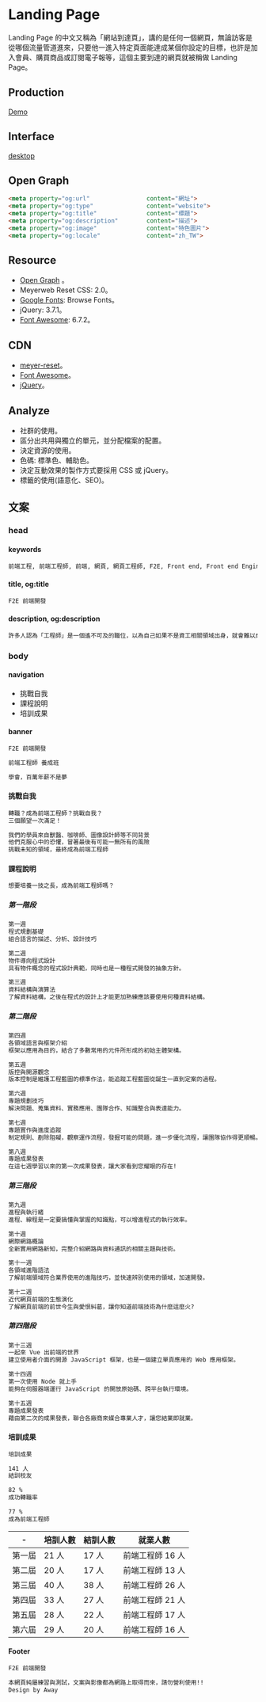# Landing Page

Landing Page 的中文又稱為「網站到達頁」，講的是任何一個網頁，無論訪客是從哪個流量管道進來，只要他一進入特定頁面能達成某個你設定的目標，也許是加入會員、購買商品或訂閱電子報等，這個主要到達的網頁就被稱做 Landing Page。

## Production

[Demo](https://demo.f2e.idv.tw/f2e)

## Interface
[desktop](https://awayh.github.io/Web_practice_f2e_plan/desktop.pdf)

## Open Graph

```html
<meta property="og:url"                content="網址">
<meta property="og:type"               content="website">
<meta property="og:title"              content="標題">
<meta property="og:description"        content="描述">
<meta property="og:image"              content="特色圖片">
<meta property="og:locale"             content="zh_TW">
```

## Resource

* [Open Graph](https://developers.facebook.com/docs/sharing/webmasters?locale=zh_TW) 。
* Meyerweb Reset CSS: 2.0。
* [Google Fonts](https://fonts.google.com/): Browse Fonts。
* jQuery: 3.7.1。
* [Font Awesome](https://fontawesome.com/): 6.7.2。

## CDN

* [meyer-reset](https://cdnjs.com/libraries/meyer-reset)。
* [Font Awesome](https://cdnjs.com/libraries/font-awesome)。
* [jQuery](https://cdnjs.com/libraries/jquery)。

## Analyze

* 社群的使用。
* 區分出共用與獨立的單元，並分配檔案的配置。
* 決定資源的使用。
* 色碼: 標準色、輔助色。
* 決定互動效果的製作方式要採用 CSS 或 jQuery。
* 標籤的使用(語意化、SEO)。

## 文案

### head

#### keywords

```html
前端工程, 前端工程師, 前端, 網頁, 網頁工程師, F2E, Front end, Front end Engineer
```

#### title, og:title

```html
F2E 前端開發
```

#### description, og:description

```html
許多人認為「工程師」是一個遙不可及的職位，以為自己如果不是資工相關領域出身，就會難以成為工程師。但其實有許多後端工程師、軟體工程師等都是透過自學轉職成為優秀的工程師。那麼，該怎麼做呢？本次 10 個常見的前端、軟體工程師等課程，「成為工程師」不再只是空想，而是真的可以邁進的方向！
```

### body

#### navigation

* 挑戰自我
* 課程說明
* 培訓成果

#### banner

```html
F2E 前端開發
```

```html
前端工程師 養成班
```

```html
學會，百萬年薪不是夢
```

#### 挑戰自我

```html
轉職？成為前端工程師？挑戰自我？
三個願望一次滿足！
```

```html
我們的學員來自獸醫、咖啡師、圖像設計師等不同背景
他們克服心中的恐懼，冒著最後有可能一無所有的風險
挑戰未知的領域，最終成為前端工程師
```

#### 課程說明

```html
想要培養一技之長，成為前端工程師嗎？
```

##### 第一階段

```html
第一週
程式規劃基礎
組合語言的描述、分析、設計技巧
```

```html
第二週
物件導向程式設計
具有物件概念的程式設計典範，同時也是一種程式開發的抽象方針。
```

```html
第三週
資料結構與演算法
了解資料結構，之後在程式的設計上才能更加熟練應該要使用何種資料結構。
```

##### 第二階段

```html
第四週
各領域語言與框架介紹
框架以應用為目的，結合了多數常用的元件所形成的初始主體架構。
```

```html
第五週
版控與開源觀念
版本控制是維護工程藍圖的標準作法，能追蹤工程藍圖從誕生一直到定案的過程。
```

```html
第六週
專題規劃技巧
解決問題、蒐集資料、實務應用、團隊合作、知識整合與表達能力。
```

```html
第七週
專題實作與進度追蹤
制定規則、剷除阻礙，觀察運作流程，發掘可能的問題，進一步優化流程，讓團隊協作得更順暢。
```

```html
第八週
專題成果發表
在這七週學習以來的第一次成果發表，讓大家看到您耀眼的存在!
```

##### 第三階段

```html
第九週
進程與執行緒
進程、線程是一定要搞懂與掌握的知識點，可以增進程式的執行效率。
```

```html
第十週
網際網路概論
全新實用網路新知，完整介紹網路與資料通訊的相關主題與技術。
```

```html
第十一週
各領域進階語法
了解前端領域符合業界使用的進階技巧，並快速辨別使用的領域，加速開發。
```

```html
第十二週
近代網頁前端的生態演化
了解網頁前端的前世今生與愛恨糾葛，讓你知道前端技術為什麼這麼火?
```

##### 第四階段

```html
第十三週
一起來 Vue 出前端的世界
建立使用者介面的開源 JavaScript 框架，也是一個建立單頁應用的 Web 應用框架。
```

```html
第十四週
第一次使用 Node 就上手
能夠在伺服器端運行 JavaScript 的開放原始碼、跨平台執行環境。
```

```html
第十五週
專題成果發表
藉由第二次的成果發表，聯合各廠商來媒合專業人才，讓您結業即就業。
```

#### 培訓成果

```html
培訓成果
```

```html
141 人
結訓校友
```

```html
82 %
成功轉職率
```

```html
77 %
成為前端工程師
```

| - | 培訓人數 | 結訓人數 | 就業人數 |
| - | - | - | - |
| 第一屆 | 21 人 | 17 人 | 前端工程師 16 人 |
| 第二屆 | 20 人 | 17 人 | 前端工程師 13 人 |
| 第三屆 | 40 人 | 38 人 | 前端工程師 26 人 |
| 第四屆 | 33 人 | 27 人 | 前端工程師 21 人 |
| 第五屆 | 28 人 | 22 人 | 前端工程師 17 人 |
| 第六屆 | 29 人 | 20 人 | 前端工程師 16 人 |

#### Footer

```html
F2E 前端開發
```

```html
本網頁純屬練習與測試，文案與影像都為網路上取得而來，請勿營利使用!!
Design by Away
```
